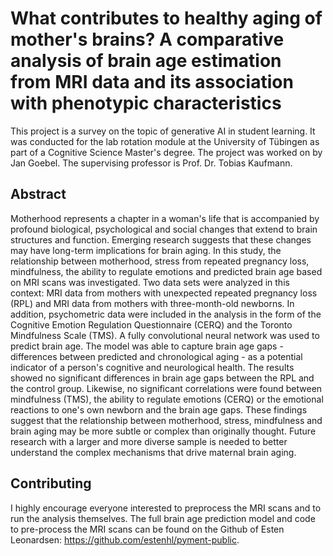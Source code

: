 # What contributes to healthy aging of mother's brains? A comparative analysis of brain age estimation from MRI data and its association with phenotypic characteristics

This project is a survey on the topic of generative AI in student learning. 
It was conducted for the lab rotation module at the University of Tübingen as part of a Cognitive Science Master's degree. 
The project was worked on by Jan Goebel. The supervising professor is Prof. Dr. Tobias Kaufmann.

## Abstract

Motherhood represents a chapter in a woman's life that is accompanied by profound biological, psychological and social changes that extend to brain structures and function. Emerging research suggests that these changes may have long-term implications for brain aging. In this study, the relationship between motherhood, stress from repeated pregnancy loss, mindfulness, the ability to regulate emotions and predicted brain age based on MRI scans was investigated. Two data sets were analyzed in this context: MRI data from mothers with unexpected repeated pregnancy loss (RPL) and MRI data from mothers with three-month-old newborns. In addition, psychometric data were included in the analysis in the form of the Cognitive Emotion Regulation Questionnaire (CERQ) and the Toronto Mindfulness Scale (TMS). A fully convolutional neural network was used to predict brain age. The model was able to capture brain age gaps - differences between predicted and chronological aging - as a potential indicator of a person's cognitive and neurological health. The results showed no significant differences in brain age gaps between the RPL and the control group. Likewise, no significant correlations were found between mindfulness (TMS), the ability to regulate emotions (CERQ) or the emotional reactions to one's own newborn and the brain age gaps. These findings suggest that the relationship between motherhood, stress, mindfulness and brain aging may be more subtle or complex than originally thought. Future research with a larger and more diverse sample is needed to better understand the complex mechanisms that drive maternal brain aging.

## Contributing

I highly encourage everyone interested to preprocess the MRI scans and to run the analysis themselves. The full brain age prediction model and code to pre-process the MRI scans can be found on the Github of Esten Leonardsen: https://github.com/estenhl/pyment-public. 
